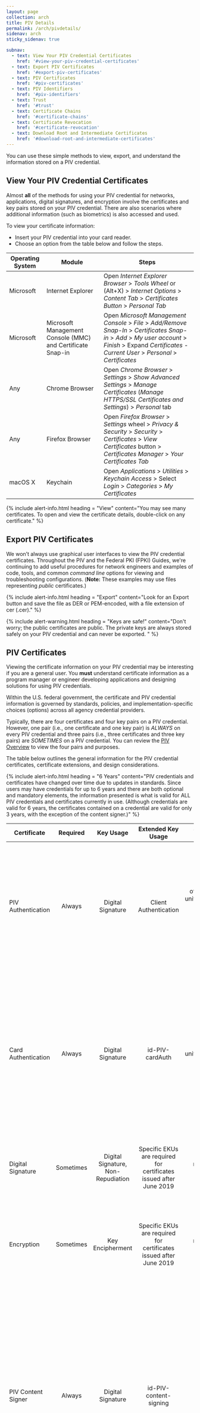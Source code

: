 ```yaml
---
layout: page
collection: arch
title: PIV Details
permalink: /arch/pivdetails/
sidenav: arch
sticky_sidenav: true

subnav:
  - text: View Your PIV Credential Certificates
    href: '#view-your-piv-credential-certificates'
  - text: Export PIV Certificates
    href: '#export-piv-certificates'
  - text: PIV Certificates
    href: '#piv-certificates'
  - text: PIV Identifiers
    href: '#piv-identifiers'
  - text: Trust
    href: '#trust'
  - text: Certificate Chains
    href: '#certificate-chains'
  - text: Certificate Revocation
    href: '#certificate-revocation'
  - text: Download Root and Intermediate Certificates
    href: '#download-root-and-intermediate-certificates'
---
```


You can use these simple methods to view, export, and understand the information stored on a PIV credential.

## View Your PIV Credential Certificates

Almost **all** of the methods for using your PIV credential for networks, applications, digital signatures, and encryption involve the certificates and key pairs stored on your PIV credential.  There are also scenarios where additional information (such as biometrics) is also accessed and used. 

To view your certificate information:

- Insert your PIV credential into your card reader.
- Choose an option from the table below and follow the steps.

| Operating System     | Module   | Steps |
| -------------             |----|----|
| Microsoft   | Internet Explorer  | Open _Internet Explorer Browser_ > _Tools Wheel_ or (Alt+X) > _Internet Options_ > _Content Tab_ > _Certificates Button_ > _Personal Tab_  |
| Microsoft       | Microsoft Management Console (MMC) and Certificate Snap-in  |  Open _Microsoft Management Console_ > _File_ > _Add/Remove Snap-In_ > _Certificates Snap-in_ > _Add_ > _My user account_ > _Finish_ > Expand _Certificates - Current User_ > _Personal_ > _Certificates_   |
| Any   | Chrome Browser  | Open _Chrome Browser_ > _Settings_ > _Show Advanced Settings_ > _Manage Certificates_ (_Manage HTTPS/SSL Certificates and Settings_)  > _Personal_ tab  |
| Any   | Firefox Browser  | Open _Firefox Browser_ > _Settings_ wheel > _Privacy & Security_ > _Security_ > _Certificates_ > _View Certificates_ button > _Certificates Manager_ > _Your Certificates Tab_
| macOS X   | Keychain  | Open _Applications_ > _Utilities_ > _Keychain Access_ > Select _Login_ > _Categories_ > _My Certificates_  |

{% include alert-info.html heading = "View" content="You may see many certificates.  To open and view the certificate details, double-click on any certificate." %}

## Export PIV Certificates

We won’t always use graphical user interfaces to view the PIV credential certificates. Throughout the PIV and the Federal PKI (FPKI) Guides, we're continuing to add useful procedures for network engineers and examples of code, tools, and common _command line_ options for viewing and troubleshooting configurations.  (**Note:** These examples may use files representing _public_ certificates.)

{% include alert-info.html heading = "Export" content="Look for an Export button and save the file as DER or PEM-encoded, with a file extension of cer (.cer)." %}

{% include alert-warning.html heading = "Keys are safe!" content="Don't worry; the public certificates are public. The private keys are always stored safely on your PIV credential and can never be exported. " %}

## PIV Certificates

Viewing the certificate information on your PIV credential may be interesting if you are a general user.  You **must** understand certificate information as a program manager or engineer developing applications and designing solutions for using PIV credentials.

Within the U.S. federal government, the certificate and PIV credential information is governed by standards, policies, and implementation-specific choices (options) across all agency credential providers.

Typically, there are four certificates and four key pairs on a PIV credential.  However, one pair (i.e., one certificate and one key pair) is *ALWAYS* on every PIV credential and three pairs (i.e., three certificates and three key pairs) are *SOMETIMES* on a PIV credential.  You can review the [PIV Overview]({{site.baseurl}}/arch/services/#physical-features) to view the four pairs and purposes.

The table below outlines the general information for the PIV credential certificates, certificate extensions, and design considerations. 

{% include alert-info.html heading = "6 Years" content="PIV credentials and certificates have changed over time due to updates in standards.  Since users may have credentials for up to 6 years and there are both optional and mandatory elements, the information presented is what is valid for ALL PIV credentials and certificates currently in use. (Although credentials are valid for 6 years, the certificates contained on a credential are valid for only 3 years, with the exception of the content signer.)" %}

| Certificate              | Required  | Key Usage | Extended Key Usage  | Subject Alternative Name | Design Considerations |
| -------------            |:----:      |:----:               |:----:               |:----:|  ----|
| PIV Authentication | Always | Digital Signature | Client Authentication | otherName = FASC-N;<br> uniformResourceIdentifier = UUID;<br>Principal Name = _prefix_@_suffix_  | Principal Name values are **not** required by policy to be present in all Subject Alternative Name extensions. The Card UUID may also commonly be referred to as the Global Unique Identifier (GUID). |
| Card Authentication | Always | Digital Signature | id-PIV-cardAuth |  Name = FASC-N; <br>uniformResourceIdentifier = UUID|   Card Authentication must be included in new and replacement PIV credentials issued after August 2014; it is not expected that **all** PIV credentials will have Card Authentication certificates until September 2019. The Card UUID may also commonly be referred to as the GUID. |
| Digital Signature | Sometimes | Digital Signature, Non-Repudiation | Specific EKUs are required for certificates issued after June 2019 | rfc822name = email address | Email address is **not** required by policy. Email address may be multivalued attributes and include email aliases. |
| Encryption |Sometimes | Key Encipherment | Specific EKUs are required for certificates issued after June 2019 | rfc822name = email address | Email address is **not** required by policy. Encryption certificates that represent available, retired encryption key pairs may exist, depending on the PIV issuer. |
| PIV Content Signer  | Always  | Digital Signature  | id-PIV-content-signing  | N/A  | The PIV content signer ensures the integrity of the digital information stored on the card. Physical Access Control Systems (PACS) are the primary relying party for these certificates. This certificate is unavailable in most logical trust stores, but users can leverage the [Card Conformance Tool (CCT]({{site.baseurl}}/fpki/tools/cct/) if they would like to extract and view the PIV content signing certificate.  |

**Additional useful information:**

-   All key pairs for users are 2048-bit (RSA) keys.
-   All certificates issued and certified as _PIV_ are SHA-256 signed.
-   If you are working with _Common Access Cards_, you may still encounter SHA-1-signed certificates and might _not_ see a Card Authentication certificate.
-   There has been testing in some infrastructures to migrate to Elliptic Curve Cryptography (ECC), but there are no ECC certificates for users in production as of the date of this guide.
-   There has been testing in some infrastructures to migrate to 3072-bit (RSA) certificates, but there are no 3072-bit certificates for users in production as of the date of this guide.

In-depth details on the certificate profiles are contained in the current and historical Federal Public Key Infrastructure (FPKI) policy documents. The most recent policy and certificate profile documents may be found on IDManagement.gov's [FPKI Policy and Compliance Audit]({{site.baseurl}}/partners/fpkiaudit/){:target="_blank"}{:rel="noopener noreferrer"} page.

<!-- from  https://playbooks.idmanagement.gov/piv/identifiers/ -->

## PIV Identifiers

In applications including network domains, you will associate the PIV credential with your accounts.  This process is not unique to PIV credentials and usage; it is a general concept that occurs in many applications, including your personal email accounts, your bank accounts, or your favorite social media app.  

{% include alert-info.html content="Associating a credential with an account is called account linking." %}

_Identifiers_ are the values in credentials that are used for account linking.  We focus on the **PIV Authentication** certificate and identifiers in this section to help you understand the options and design and implement solutions for using PIV to authenticate to networks and applications. For more information on account linking, see [Account Linking]({{site.baseurl}}/how/account-linking/){:target="_blank"}{:rel="noopener noreferrer"} .

The table below outlines identifiers available in the PIV Authentication certificate and design considerations for implementations.

| Identifiers              | Considerations |
| -------------            |----            |
| Subject      |  Unique for every person _within the same agency_; value does not change when a user receives a new, replaced, or updated PIV credential _within the same agency_. |
| Issuer and Subject      | Unique for every person; value does not change when a user receives a new, replaced, or updated PIV credential _within the same agency_. |
| Issuer and Serial Number   | Unique for every person and certificate; value changes when a user receives a new, replaced, or updated PIV credential. |
| Subject Key Identifier  | Unique for every person and certificate; value changes when a user receives a new, replaced, or updated PIV credential. |
| SHA-1 Hash of Public Key  | Value changes when a user receives a new, replaced, or updated PIV credential; commonly referred to as the _thumbprint_ of the certificate. |
| Federal Agency Smart Card Number (FASC-N)   | It is not recommended to use the FASC-N as an identifier; unique for every credential _only within the U.S. federal Executive Branch agencies_; no uniqueness for PIV credentials issued by Legislative or Judicial Branch agencies, state, local, tribal, territories, partners, or any credentials certified as PIV-Interoperable or _PIV-I_; value changes when a user receives a new, replaced, or updated PIV credential; legacy definition and usage supported building access control systems as outlined in [Technical Implementation Guidance: Smart Card Enabled Physical Access Control Systems)]({{site.baseurl}}/docs/pacs-tig-scepacs.pdf){:target="_blank"}{:rel="noopener noreferrer"} (PDF, 2005). |
| Card Universal Unique Identifier (UUID)      |   Unique for every person and credential; value changes when a user receives a new, replaced, or updated PIV credential; Card UUID value is only required to be present for new or replacement PIV credentials issued after August 2014; may also commonly be referred to as the Global Unique Identifier (GUID). |
| User Principal Name in _Subject Alternate Name_   |  Not required to be included in all PIV Authentication certificates; not recommended for use as an identifier to achieve full interoperability for networks or applications; commonly used for enterprise smart card logon / network authentication in _legacy_ implementations. |

For all items referencing an _agency_ in the table, you should consider the reference as the small organizational unit.  For example, a user who switches between one component in a large agency to another component may receive a new Subject Name when the user requires a replacement PIV credential.

{% include alert-warning.html heading="Organization Specific Identifiers" content="Multiple departments and agencies leverage a persistent, internal unique identifier. For example, the Department of Defense uses a unique 10-digit identifier called the Electronic Data Interchange Personal Identifier or EDIPI. The Department of Homeland Security and the Department of Health and Human Services leverage a similar persistent lifetime identifier for their identities. Note that these identifiers are unique within the systems that generate them. There is a risk of collision when leveraging these identifiers in external systems." %}

<!-- from   -->

Two common questions about PIV are: "What are all these certificates, and how do I configure my applications to use them?"  Answering these questions involves explaining trust, certificate chains, and revocation.  

If you are looking for the root certificates, you can quickly [jump to the end of the page](#download-root-and-intermediate-certificates) for instructions.

## Trust
Identity certificates are issued and digitally signed by a _certification authority (CA)_.  The _CA_ that signed your PIV certificates is called an _**intermediate** CA_ because it was issued a certificate by another _CA_.  This process of issuing and signing continues until there is one  _CA_ that is called the _**root** CA_.

The full process of proving identity when issuing the certificates, auditing the certification authorities, and the cryptographic protections of the digital signatures establish the basis of trust for PIV credentials and certificates.

<img src="{{site.baseurl}}/assets/piv/trust_identity_certificates.png" alt="Example of an identity certificate with intermediate and root." width="506" height="269">

For the federal government Executive Branch agencies, there is one root CA named _Federal Common Policy Certificate Authority G2 (FCPCAG2 or COMMON)_ and there are dozens of intermediate CAs.  The federal government has also established trust with other CAs that serve business communities, state and local government communities, and international government communities.

The participating CAs are subject to policies, processes, and auditing collectively referred to as the [*Federal Public Key Infrastructure (FPKI)*]({{site.baseurl}}/partners/fpkiaudit/){:target="_blank"}{:rel="noopener noreferrer"}

The [FPKI Graph]({{site.baseurl}}/fpki/tools/fpkigraph/){:target="_blank"}{:rel="noopener noreferrer"} is an interactive chart of the Federal Public Key Infrastructure CAs, including cross-certified business communities.


## Certificate Chains
To digitally trust YOU and your PIV credential certificates, the workstations, servers, applications, and network domains will be configured. Understanding and managing certificate chains are one of the methods to configure trust.

The certificate chain includes the intermediate CA certificates and the Federal Common Policy Certification Authority G2 (COMMON) root certificate.

<img src="{{site.baseurl}}/assets/piv/certificate_chains.png" alt="Example of a PIV certificate chain to Common." width="506" height="268">

{% include alert-info.html heading = "Federal PKI Person Root - COMMON" content="The Federal Common Policy Certification Authority G2 (COMMON) root certificate is included in Adobe trust stores by default.  It is not included by default in Microsoft, Apple, Mozilla, Java, all mobile device operating systems, or Linux based operating systems." %}

If you are an engineer working on implementing PIV authentication, you may need to download and install the root certificate (COMMON) for your workstations, servers, applications and network domains.

Many applications may require intermediate certificates to successfully trust ALL PIV credentials and may not support the automatic retrieval of certificate chains.  You should consider the possible unintended consequences of installing intermediate certificates which _only_ represent intermediate certificate chains for your agency users.  You may want to be able to trust all PIV credentials from agencies and credentials from our trusted partners.  It is increasingly more common for users from other agencies or partners to _authenticate_ to your networks or applications; this usage is the foundation of PIV to promote trust, interoperability, authentication, and efficiency across the U.S. federal government.  

General recommendations for trust and certificate chain management include:

- COMMON should be used as the trusted root CA.
- Management of root and intermediate CA certificates and distribution to network domains, workstations, servers and applications should be managed with group policy objects, secure automated distributions mechanisms, and enterprise policies and procedures to ensure updates are managed effectively.
- NIST published an [Information Technology Laboratory (ITL) bulletin](http://csrc.nist.gov/publications/nistbul/july-2012_itl-bulletin.pdf){:target="_blank"}{:rel="noopener noreferrer"} in July 2012 which includes general practices to consider.

Installation of the trusted root certificate and intermediate certificates is dependent upon operating systems and applications. Instructions for [downloading certificates](#download-root-and-intermediate-certificates) are at the end of this page.

## Certificate Revocation
Revocation is the process and technology used to identify a certificate as no longer valid—to tell computers and applications _"do not trust this certificate anymore."_

PIV credential certificates will be _revoked_ when a user terminates employment or a contract with an agency, is issued a new credential, is issued an updated PIV credential, or has a lost, stolen, or damaged PIV credential.  The revocation of PIV credential certificates occurs with the PIV credential issuer and CA.

There are two protocols available to verify if a PIV credential certificate has been revoked:

- Online Certificate Status Protocol (OCSP)
- Certificate Revocation Lists (CRLs)

Some implementations also validate whether the intermediate CA certificates have been _revoked_.  While revocation of an intermediate CA certificate does not occur often, it is a safeguard in place and each intermediate CA and COMMON also publishes CRLs for the certificates signed next in the chain.   

The table below outlines general information on each protocol, the certificate extension that contains the reference, and design considerations.

| Type | Certificate Extension | Protocol (Port) | Considerations|
| ----- | -------| -------| ------|
| OCSP | Authority Information Access | HTTP (80) | All PIV certificates have OCSP references and OCSP responder web services which are Internet accessible and provided by the issuing CA. Intermediate CAs are **not** required to have OCSP available for the _intermediate_ certificates.|
| CRL  | CRL Distribution Point (CDP) | HTTP (80) | All PIV certificates have CRL references and CRLs files published to Internet accessible web services by the issuing CA.  All intermediate CA certificates also have CRL references, files, and Internet accessible web services.  CRL files have an expiration time that varies between 6 to 18 hours. CRL file sizes distributed by issuing CAs as of the date of this guide range from a few kilobytes to **more than 30 megabytes (MB)**.

For a portion of your implementations such as network authentication, the _revocation_ checks will occur as part of the operating system or server native functionality.  Other implementations may want to consider services such as implementing Server Certificate Validation Protocol (SCVP).  These are advanced topics to consider and will be covered in other areas of the guides soon.  

## Download Root and Intermediate Certificates

The federal government recently deployed the Federal Common Policy CA G2 (FCPCAG2), a new Federal Public Key Infrastructure (FPKI) root CA. As the existing Federal Common Policy CA reaches the end of its planned service life, FCPCAG2 will roll out incrementally and serve as the new trust anchor for the Federal PKI. Below, you’ll find important dates and steps for a successful operational transition to the FCPCAG2 trust anchor.

For instructions on how to download the new root and intermediate certificates, go to [the FPKI guide on the Federal Common Policy G2 Update]({{site.baseurl}}/fpki/){:target="_blank"}{:rel="noopener noreferrer"}

#### Download Any Additional Intermediate Certification Authority Certificates

You can contact your agency's information security teams for help with additional intermediate certificates, or you can find the intermediate certificates by using information in your PIV certificates directly.

- View your PIV Authentication certificate. To review how to view your PIV Authentication certificate, go to the [PIV Details]({{site.baseurl}}/arch/pivdetails/){:target="_blank"}{:rel="noopener noreferrer"}
- In the **Authority Information Access (AIA)** extension, there is a URL (http://) that references a file with a .p7b or .p7c extension.
- Download the file, open it, and view the intermediate CA certificates.
- Repeat the process using the AIA extension of the intermediate CA certificates until the final reference finds an intermediate CA certificate that is issued and signed by COMMON.

Many products and implementations may automatically retrieve the intermediate certificates during a process called _certificate path building_ or _certificate path discovery_.   You will encounter varying implementations of the _certificate path discovery_ process based on differences in client operating systems, browsers, mobile devices, programming languages, and even applications directly. It can be challenging to understand all the options that impact your users and applications; we are seeking input and contributions to expand this information for you.

We want to add more information to help you, so check back often or review the Issues posted and consider contributing!
